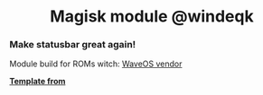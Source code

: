 

<h1 align="center">Magisk module @windeqk</h1>

### Make statusbar great again!

Module build for ROMs witch: [WaveOS vendor](https://github.com/Wave-Project/vendor_xiaomi_surya)


<p>
  
[**Template from**](https://help.github.com/en/github/creating-cloning-and-archiving-repositories/creating-a-repository-from-a-template)

</p>

